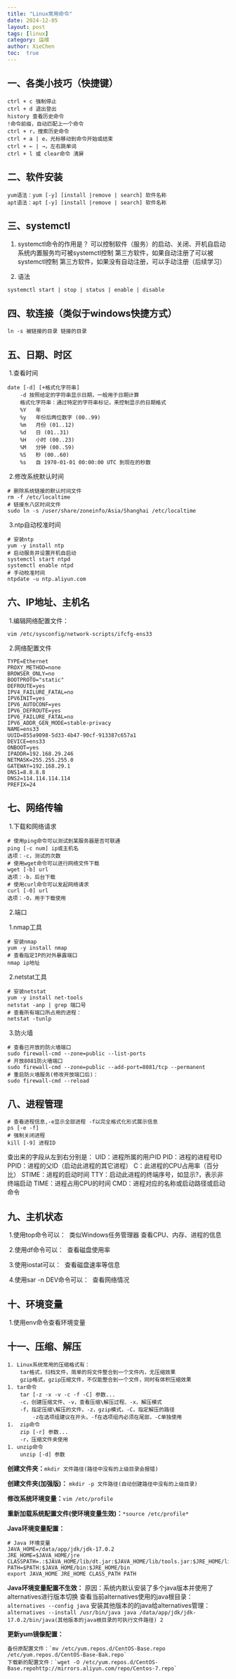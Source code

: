 ```yaml
---
title: "Linux常用命令"
date: 2024-12-05
layout: post
tags: [linux]
category: 运维
author: XieChen
toc:  true
---
```


## 一、各类小技巧（快捷键）

```
ctrl + c 强制停止
ctrl + d 退出登出
history 查看历史命令
!命令前缀，自动匹配上一个命令
ctrl + r，搜索历史命令
ctrl + a | e，光标移动到命令开始或结束
ctrl + ← | →，左右跳单词
ctrl + l 或 clear命令 清屏
```

## 二、软件安装

```
yum语法：yum [-y] [install |remove | search] 软件名称
apt语法：apt [-y] [install |remove | search] 软件名称
```

## 三、systemctl

1. systemctl命令的作用是？
可以控制软件（服务）的启动、关闭、开机自启动
系统内置服务均可被systemctl控制
第三方软件，如果自动注册了可以被systemctl控制
第三方软件，如果没有自动注册，可以手动注册（后续学习）

2. 语法

```
systemctl start | stop | status | enable | disable
```

## 四、软连接（类似于windows快捷方式）

```
ln -s 被链接的目录 链接的目录
```

## 五、日期、时区

​	1.查看时间

```
date [-d] [+格式化字符串]
	-d 按照给定的字符串显示日期，一般用于日期计算
	格式化字符串：通过特定的字符串标记，来控制显示的日期格式
	%Y   年
	%y   年份后两位数字 (00..99)
	%m   月份 (01..12)
	%d   日 (01..31)
	%H   小时 (00..23)
	%M   分钟 (00..59)
	%S   秒 (00..60)
	%s   自 1970-01-01 00:00:00 UTC 到现在的秒数
```

​	2.修改系统默认时间

```shell
# 删除系统链接的默认时间文件
rm -f /etc/localtime 
# 链接东八区时间文件
sudo ln -s /user/share/zoneinfo/Asia/Shanghai /etc/localtime 
```

​	3.ntp自动校准时间

```shell
# 安装ntp
yum -y install ntp
# 启动服务并设置开机自启动
systemctl start ntpd
systemctl enable ntpd
# 手动校准时间
ntpdate -u ntp.aliyun.com
```

## 六、IP地址、主机名

​	1.编辑网络配置文件：

`vim /etc/sysconfig/network-scripts/ifcfg-ens33`

​	2.网络配置文件

```properties
TYPE=Ethernet
PROXY_METHOD=none
BROWSER_ONLY=no
BOOTPROTO="static"
DEFROUTE=yes
IPV4_FAILURE_FATAL=no
IPV6INIT=yes
IPV6_AUTOCONF=yes
IPV6_DEFROUTE=yes
IPV6_FAILURE_FATAL=no
IPV6_ADDR_GEN_MODE=stable-privacy
NAME=ens33
UUID=855a9098-5d33-4b47-90cf-913387c657a1
DEVICE=ens33
ONBOOT=yes
IPADDR=192.168.29.246
NETMASK=255.255.255.0
GATEWAY=192.168.29.1
DNS1=8.8.8.8
DNS2=114.114.114.114
PREFIX=24
```

## 七、网络传输

​	1.下载和网络请求

```shell
# 使用ping命令可以测试到某服务器是否可联通
ping [-c num] ip或主机名
选项：-c，测试的次数
# 使用wget命令可以进行网络文件下载
wget [-b] url
选项：-b，后台下载
# 使用curl命令可以发起网络请求
curl [-0] url
选项：-O，用于下载使用
```

​	2.端口

​	1.nmap工具

```
# 安装nmap
yum -y install nmap
# 查看指定IP的对外暴露端口
nmap ip地址
```

​	2.netstat工具

```shell
# 安装netstat
yum -y install net-tools
netstat -anp | grep 端口号
# 查看所有端口所占用的进程：
netstat -tunlp
```

​	3.防火墙

```shell
# 查看已开放的防火墙端口
sudo firewall-cmd --zone=public --list-ports
# 开放8081防火墙端口
sudo firewall-cmd --zone=public --add-port=8081/tcp --permanent
# 重启防火墙服务(修改开放端口后)：
sudo firewall-cmd --reload
```

## 八、进程管理

```shell
# 查看进程信息,-e显示全部进程 -f以完全格式化形式展示信息
ps [-e -f]
# 强制关闭进程
kill [-9] 进程ID
```

查出来的字段从左到右分别是：
UID：进程所属的用户ID
PID：进程的进程号ID
PPID：进程的父ID（启动此进程的其它进程）
C：此进程的CPU占用率（百分比）
STIME：进程的启动时间
TTY：启动此进程的终端序号，如显示?，表示非终端启动
TIME：进程占用CPU的时间
CMD：进程对应的名称或启动路径或启动命令

## 九、主机状态

​	1.使用top命令可以：
​		类似Windows任务管理器
​		查看CPU、内存、进程的信息

​	2.使用df命令可以：
​		查看磁盘使用率

​	3.使用iostat可以：
​		查看磁盘速率等信息

​	4.使用sar -n DEV命令可以：
​		查看网络情况

## 十、环境变量

​	1.使用env命令查看环境变量

## 十一、压缩、解压

	1. Linux系统常用的压缩格式有：
		tar格式，归档文件，简单的将文件整合到一个文件内，无压缩效果
		gzip格式，gzip压缩文件，不仅能整合到一个文件，同时有体积压缩效果
	1. tar命令
		tar [-z -x -v -c -f -C] 参数...
		-c，创建压缩文件、-v，查看压缩\解压过程、-x，解压模式
		-f，指定压缩\解压的文件，-z，gzip模式，-C，指定解压的路径
			-z在选项组建议在开头，-f在选项组内必须在尾部，-C单独使用
	1.  zip命令
		zip [-r] 参数...
		-r，压缩文件夹使用
	1. unzip命令
		unzip [-d] 参数



**创建文件夹：**`mkdir 文件路径(路径中没有的上级目录会报错)`

**创建文件夹(加强版)：** `mkdir -p 文件路径(自动创建路径中没有的上级目录)`

**修改系统环境变量：**`vim /etc/profile`

**重新加载系统配置文件(使环境变量生效)：**`*source /etc/profile*`

**Java环境变量配置：**

```
# Java 环境变量
JAVA_HOME=/data/app/jdk/jdk-17.0.2
JRE_HOME=$JAVA_HOME/jre
CLASSPATH=.:$JAVA_HOME/lib/dt.jar:$JAVA_HOME/lib/tools.jar:$JRE_HOME/lib
PATH=$PATH:$JAVA_HOME/bin:$JRE_HOME/bin
export JAVA_HOME JRE_HOME CLASS_PATH PATH
```

**Java环境变量配置不生效：**
	原因：系统内默认安装了多个java版本并使用了alternatives进行版本切换
	查看当前alternatives使用的java根目录：`alternatives --config java`
	安装其他版本的的java给alternatives管理：`alternatives --install /usr/bin/java java /data/app/jdk/jdk-17.0.2/bin/java(其他版本的java根目录的可执行文件路径) 2`

**更新yum镜像配置：**

	备份原配置文件：`mv /etc/yum.repos.d/CentOS-Base.repo /etc/yum.repos.d/CentOS-Base-Bak.repo`
	下载新的配置文件：`wget -O /etc/yum.repos.d/CentOS-Base.repohttp://mirrors.aliyun.com/repo/Centos-7.repo`


